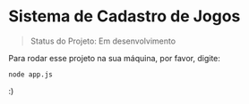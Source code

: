 # Sistema de Cadastro de Jogos

> Status do Projeto: Em desenvolvimento

Para rodar esse projeto na sua máquina, por favor, digite:

```
node app.js
```

:)